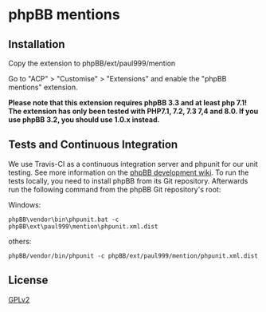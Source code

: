 # phpBB mentions

## Installation

Copy the extension to phpBB/ext/paul999/mention

Go to "ACP" > "Customise" > "Extensions" and enable the "phpBB mentions" extension.

**Please note that this extension requires phpBB 3.3 and at least php 7.1! 
The extension has only been tested with PHP7.1, 7.2, 7.3 7,4 and 8.0.
If you use phpBB 3.2, you should use 1.0.x instead.**

## Tests and Continuous Integration

We use Travis-CI as a continuous integration server and phpunit for our unit testing. See more information on the [phpBB development wiki](https://wiki.phpbb.com/Unit_Tests).
To run the tests locally, you need to install phpBB from its Git repository. Afterwards run the following command from the phpBB Git repository's root:

Windows:

    phpBB\vendor\bin\phpunit.bat -c phpBB\ext\paul999\mention\phpunit.xml.dist

others:

    phpBB/vendor/bin/phpunit -c phpBB/ext/paul999/mention/phpunit.xml.dist

## License

[GPLv2](license.txt)
